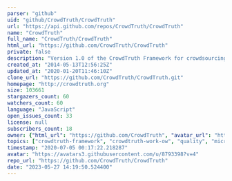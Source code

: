 ```yaml
---
parser: "github"
uid: "github/CrowdTruth/CrowdTruth"
url: "https://api.github.com/repos/CrowdTruth/CrowdTruth"
name: "CrowdTruth"
full_name: "CrowdTruth/CrowdTruth"
html_url: "https://github.com/CrowdTruth/CrowdTruth"
private: false
description: "Version 1.0 of the CrowdTruth Framework for crowdsourcing ground truth data, for training and evaluation of cognitive computing systems. Check out also version 2.0 at https://github.com/CrowdTruth/CrowdTruth-core. Data collected with CrowdTruth methodology: http://data.crowdtruth.org/. Our papers: http://crowdtruth.org/papers/"
created_at: "2014-05-13T12:56:25Z"
updated_at: "2020-01-20T11:46:10Z"
clone_url: "https://github.com/CrowdTruth/CrowdTruth.git"
homepage: "http://crowdtruth.org"
size: 103661
stargazers_count: 60
watchers_count: 60
language: "JavaScript"
open_issues_count: 33
license: null
subscribers_count: 18
owner: {"html_url": "https://github.com/CrowdTruth", "avatar_url": "https://avatars3.githubusercontent.com/u/8793398?v=4", "login": "CrowdTruth", "type": "Organization"}
topics: ["crowdtruth-framework", "crowdtruth-work-ow", "quality", "microtasks", "javascript", "evaluation"]
timestamp: "2020-07-05 00:17:22.218287"
avatar: "https://avatars3.githubusercontent.com/u/8793398?v=4"
repo_url: "https://github.com/CrowdTruth/CrowdTruth"
date: "2023-05-27 14:19:50.524400"
---
```

